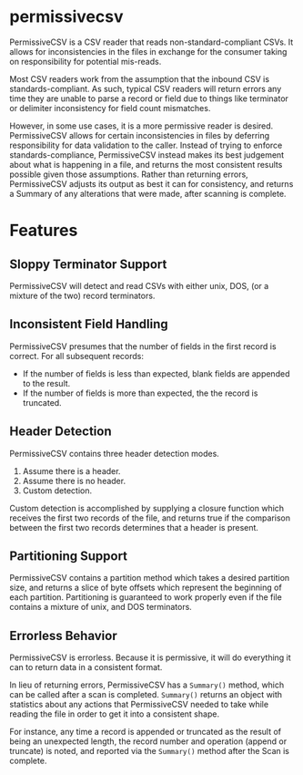 permissivecsv
=============
PermissiveCSV is a CSV reader that reads non-standard-compliant CSVs. It allows for inconsistencies in the files in exchange for the consumer taking on responsibility for potential mis-reads.

Most CSV readers work from the assumption that the inbound CSV is standards-compliant. As such, typical CSV readers will return errors any time they are unable to parse a record or field due to things like terminator or delimiter inconsistency for field count mismatches.

However, in some use cases, it is a more permissive reader is desired. PermissiveCSV allows for certain inconsistencies in files by deferring responsibility for data validation to the caller. Instead of trying to enforce standards-compliance, PermissiveCSV instead makes its best judgement about what is happening in a file, and returns the most consistent results possible given those assumptions. Rather than returning errors, PermissiveCSV adjusts its output as best it can for consistency, and returns a Summary of any alterations that were made, after scanning is complete.

Features
========

Sloppy Terminator Support
-------------------------
PermissiveCSV will detect and read CSVs with either unix, DOS, (or a mixture of the two) record terminators.

Inconsistent Field Handling
----------------------------
PermissiveCSV presumes that the number of fields in the first record is correct.
For all subsequent records:
 - If the number of fields is less than expected, blank fields are appended to the result.
 - If the number of fields is more than expected, the the record is truncated.

Header Detection
----------------
PermissiveCSV contains three header detection modes.
1) Assume there is a header.
1) Assume there is no header.
1) Custom detection.

Custom detection is accomplished by supplying a closure function which receives the first two records of the file, and returns true if the comparison between the first two records determines that a header is present.

Partitioning Support
--------------------
PermissiveCSV contains a partition method which takes a desired partition size, and returns a slice of byte offsets which represent the beginning of each partition. Partitioning is guaranteed to work properly even if the file contains a mixture of unix, and DOS terminators.

Errorless Behavior
------------------
PermissiveCSV is errorless. Because it is permissive, it will do everything it can to return data in a consistent format.

In lieu of returning errors, PermissiveCSV has a `Summary()` method, which can be called after a scan is completed. `Summary()` returns an object with statistics about any actions that PermissiveCSV needed to take while reading the file in order to get it into a consistent shape.

For instance, any time a record is appended or truncated as the result of being an unexpected length, the record number and operation (append or truncate) is noted, and reported via the `Summary()` method after the Scan is complete.

